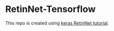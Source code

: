 # RetinNet-Tensorflow

This repo is created using [keras RetinNet tutorial](https://keras.io/examples/vision/retinanet/).
